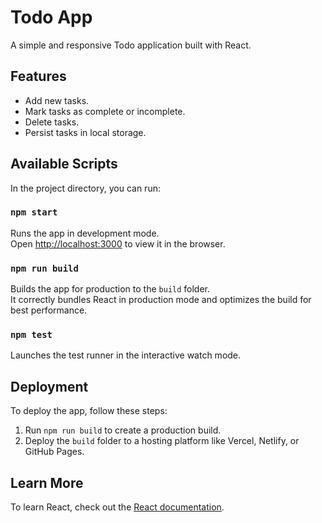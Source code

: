 # Todo App

A simple and responsive Todo application built with React.

## Features
- Add new tasks.
- Mark tasks as complete or incomplete.
- Delete tasks.
- Persist tasks in local storage.

## Available Scripts
In the project directory, you can run:

### `npm start`
Runs the app in development mode.  
Open [http://localhost:3000](http://localhost:3000) to view it in the browser.

### `npm run build`
Builds the app for production to the `build` folder.  
It correctly bundles React in production mode and optimizes the build for best performance.

### `npm test`
Launches the test runner in the interactive watch mode.

## Deployment
To deploy the app, follow these steps:
1. Run `npm run build` to create a production build.
2. Deploy the `build` folder to a hosting platform like Vercel, Netlify, or GitHub Pages.

## Learn More
To learn React, check out the [React documentation](https://reactjs.org/).
